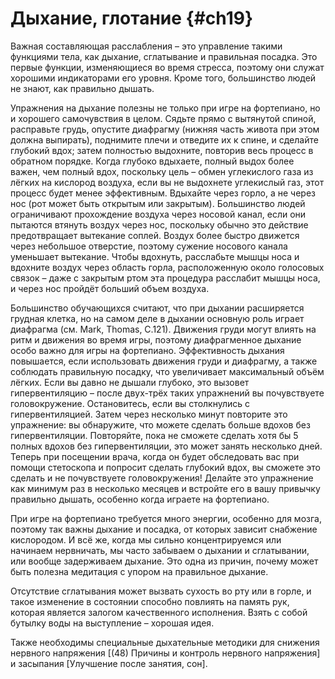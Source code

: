 # Дыхание, глотание {#ch19}

Важная составляющая расслабления – это управление такими функциями тела, как дыхание, сглатывание и правильная посадка. Это первые функции, изменяющиеся во время стресса, поэтому они служат хорошими индикаторами его уровня. Кроме того, большинство людей не знают, как правильно дышать.

Упражнения на дыхание полезны не только при игре на фортепиано, но и хорошего самочувствия в целом. Сядьте прямо с вытянутой спиной, расправьте грудь, опустите диафрагму (нижняя часть живота при этом должна выпирать), поднимите плечи и отведите их к спине, и сделайте глубокий вдох; затем полностью выдохните, повторив весь процесс в обратном порядке. Когда глубоко вдыхаете, полный выдох более важен, чем полный вдох, поскольку цель – обмен углекислого газа из лёгких на кислород воздуха, если вы не выдохнете углекислый газ, этот процесс будет менее эффективным. Вдыхайте через горло, а не через нос (рот может быть открытым или закрытым). Большинство людей ограничивают прохождение воздуха через носовой канал, если они пытаются втянуть воздух через нос, поскольку обычно это действие предотвращает вытекание соплей. Воздух более быстро движется через небольшое отверстие, поэтому сужение носового канала уменьшает вытекание. Чтобы вдохнуть, расслабьте мышцы носа и вдохните воздух через область горла, расположенную около голосовых связок – даже с закрытым ртом эта процедура расслабит мышцы носа, и через нос пройдёт больший объем воздуха.

Большинство обучающихся считают, что при дыхании расширяется грудная клетка, но на самом деле в дыхании основную роль играет диафрагма (см. Mark, Thomas, С.121). Движения груди могут влиять на ритм и движения во время игры, поэтому диафрагменное дыхание особо важно для игры на фортепиано. Эффективность дыхания повышается, если использовать движения груди и диафрагму, а также соблюдать правильную посадку, что увеличивает максимальный объём лёгких. Если вы давно не дышали глубоко, это вызовет гипервентиляцию – после двух-трёх таких упражнений вы почувствуете головокружение. Остановитесь, если вы столкнулись с гипервентиляцией. Затем через несколько минут повторите это упражнение: вы обнаружите, что можете сделать больше вдохов без гипервентиляции. Повторяйте, пока не сможете сделать хотя бы 5 полных вдохов без гипервентиляции, это может занять несколько дней. Теперь при посещении врача, когда он будет обследовать вас при помощи стетоскопа и попросит сделать глубокий вдох, вы сможете это сделать и не почувствуете головокружения! Делайте это упражнение как минимум раз в несколько месяцев и встройте его в вашу привычку правильно дышать, особенно когда играете на фортепиано.

При игре на фортепиано требуется много энергии, особенно для мозга, поэтому так важны дыхание и посадка, от которых зависит снабжение кислородом. И всё же, когда мы сильно концентрируемся или начинаем нервничать, мы часто забываем о дыхании и сглатывании, или вообще задерживаем дыхание. Это одна из причин, почему может быть полезна медитация с упором на правильное дыхание.

Отсутствие сглатывания может вызвать сухость во рту или в горле, и такое изменение в состоянии способно повлиять на память рук, которая является залогом качественного исполнения. Взять с собой бутылку воды на выступление – хорошая идея.

Также необходимы специальные дыхательные методики для снижения нервного напряжения [(48) Причины и контроль нервного напряжения] и засыпания [Улучшение после занятия, сон].
